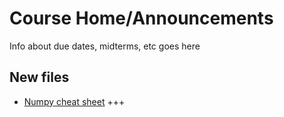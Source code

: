 
# Course Home/Announcements

Info about due dates, midterms, etc goes here

## New files

* [Numpy cheat sheet](https://github.com/phaustin/eosc211_students/blob/e211_live_main/pdf_files/Numpy_Python_Cheat_Sheet.pdf)
+++

